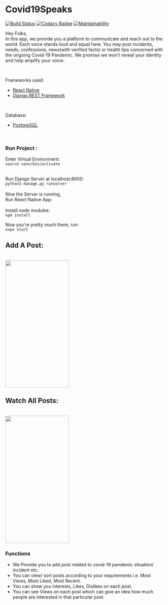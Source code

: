 # Covid19Speaks

[![Build Status](https://travis-ci.org/rob729/Minimal_ToDo.svg?branch=master)](https://travis-ci.org/rob729/Minimal_ToDo)
[![Codacy Badge](https://api.codacy.com/project/badge/Grade/346c2ba7d2d841a48fc83734e3d2d682)](https://app.codacy.com/app/rob729/Minimal_ToDo?utm_source=github.com&utm_medium=referral&utm_content=rob729/Minimal_ToDo&utm_campaign=Badge_Grade_Dashboard)
[![Maintainability](https://api.codeclimate.com/v1/badges/c462858751a234cdcd08/maintainability)](https://codeclimate.com/github/rob729/Minimal_ToDo/maintainability)


Hey Folks, <br />
In this app, we provide you a platform to communicate and reach out to the world. Each voice stands loud and equal here.
You may post incidents, needs,  confessions, news(with verified facts) or health tips concerned with the ongoing Covid-19 Pandemic. 
We promise we won't reveal your identity and help amplify your voice.

<br />

Frameworks used:

* [React Native](https://reactnative.dev/docs/getting-started)
* [Django REST Framework](https://www.django-rest-framework.org/)

<br />

Database:
* [PostgreSQL](https://www.postgresql.org/docs/)
<br />

### Run Project :
Enter Virtual Environment:
<br/>
`source venv/bin/activate`
<br/> <br/>

Run Django Server at localhost:8000:
<br/>
`python3 manage.py runserver`
<br /> <br />
Now the Server is running, 
<br/>
Run React Native App:
<br/> <br />
Install node modules:
<br />
`npm install`
<br />

Now you're pretty much there, run:
<br />
`expo start`

## Add A Post:
<br/>
<img src="https://user-images.githubusercontent.com/35291991/84573708-df9a1f80-adbf-11ea-8707-2b1640f479ed.jpeg" width="200" height="400" />

## Watch All Posts: 
<br />
<img src="https://user-images.githubusercontent.com/35291991/84573715-f0e32c00-adbf-11ea-9641-d6a292003b28.jpeg" width="200" height="400" />

### Functions
* We Provide you to add post related to covid-19 pandemic situation/ incident etc.
* You can view/ sort posts according to your requirements i.e. Most Views, Most Liked, Most Recent.
* You can show you interests, Likes, Dislikes on each post.
* You can see Views on each post which can give an idea how much people are interested in that particular post.
